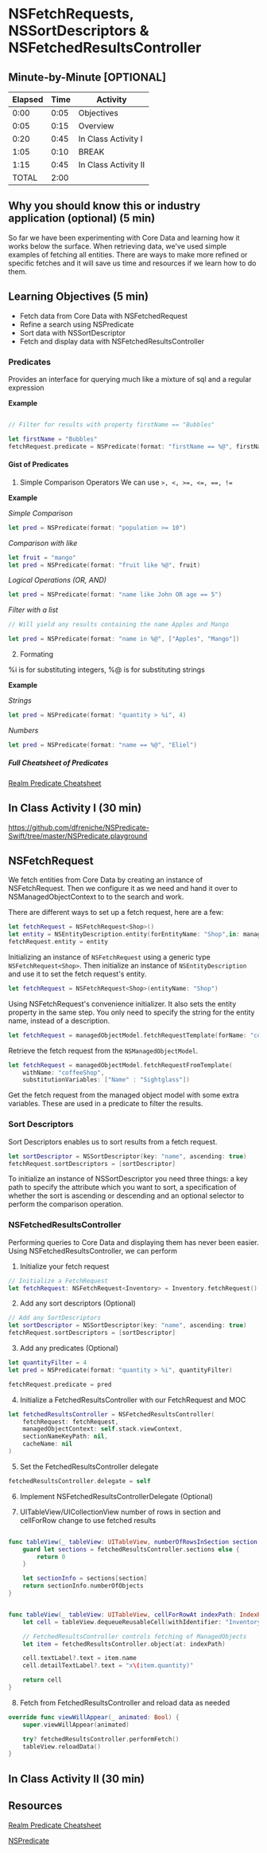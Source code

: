 # NSFetchRequests, NSSortDescriptors & NSFetchedResultsController

## Minute-by-Minute [OPTIONAL]

| **Elapsed** | **Time**  | **Activity**              |
| ----------- | --------- | ------------------------- |
| 0:00        | 0:05      | Objectives                |
| 0:05        | 0:15      | Overview                  |
| 0:20        | 0:45      | In Class Activity I       |
| 1:05        | 0:10      | BREAK                     |
| 1:15        | 0:45      | In Class Activity II      |
| TOTAL       | 2:00      |                           |

## Why you should know this or industry application (optional) (5 min)

So far we have been experimenting with Core Data and learning how it works below the surface. When retrieving data, we've used simple examples of fetching all entities. There are ways to make more refined or specific fetches and it will save us time and resources if we learn how to do them.

## Learning Objectives (5 min)

- Fetch data from Core Data with NSFetchedRequest
- Refine a search using NSPredicate
- Sort data with NSSortDescriptor
- Fetch and display data with NSFetchedResultsController

### Predicates

Provides an interface for querying much like a mixture of sql and a regular expression

**Example**

```swift

// Filter for results with property firstName == "Bubbles"

let firstName = "Bubbles"
fetchRequest.predicate = NSPredicate(format: "firstName == %@", firstName)
```

#### Gist of Predicates

1. Simple Comparison Operators
We can use ```>, <, >=, <=, ==, !=```

**Example**

*Simple Comparison*
```swift
let pred = NSPredicate(format: "population >= 10")
```

*Comparison with like*
```swift
let fruit = "mango"
let pred = NSPredicate(format: "fruit like %@", fruit)
```

*Logical Operations (OR, AND)*
```swift
let pred = NSPredicate(format: "name like John OR age == 5")
```

*Filter with a list*

```swift
// Will yield any results containing the name Apples and Mango

let pred = NSPredicate(format: "name in %@", ["Apples", "Mango"])
```


2. Formating

%i is for substituting integers, %@ is for substituting strings

**Example**

*Strings*
```swift
let pred = NSPredicate(format: "quantity > %i", 4)
```

*Numbers*

```swift
let pred = NSPredicate(format: "name == %@", "Eliel")
```

##### Full Cheatsheet of Predicates

[Realm Predicate Cheatsheet](https://academy.realm.io/posts/nspredicate-cheatsheet/)

## In Class Activity I (30 min)

https://github.com/dfreniche/NSPredicate-Swift/tree/master/NSPredicate.playground

## NSFetchRequest

We fetch entities from Core Data by creating an instance of NSFetchRequest. Then we configure it as we need and hand it over to NSManagedObjectContext to to the search and work.

There are different ways to set up a fetch request, here are a few:

```swift
let fetchRequest = NSFetchRequest<Shop>()
let entity = NSEntityDescription.entity(forEntityName: "Shop",in: managedContext)!
fetchRequest.entity = entity
```

Initializing an instance of `NSFetchRequest` using a generic type `NSFetchRequest<Shop>`. Then initialize an instance of `NSEntityDescription` and use it to set the fetch request's entity.

```swift
let fetchRequest = NSFetchRequest<Shop>(entityName: "Shop")
```
Using NSFetchRequest's convenience initializer. It also sets the entity property in the same step. You only need to specify the string for the entity name, instead of a description.

```swift
let fetchRequest = managedObjectModel.fetchRequestTemplate(forName: "coffeeShop")
```
Retrieve the fetch request from the `NSManagedObjectModel`.

```swift
let fetchRequest = managedObjectModel.fetchRequestFromTemplate(
    withName: "coffeeShop",
    substitutionVariables: ["Name" : "Sightglass"])
```

Get the fetch request from the managed object model with some extra variables. These are used in a predicate to filter the results.


### Sort Descriptors

Sort Descriptors enables us to sort results from a fetch request.

```swift
let sortDescriptor = NSSortDescriptor(key: "name", ascending: true)
fetchRequest.sortDescriptors = [sortDescriptor]
```
To initialize an instance of NSSortDescriptor you need three things: a key path to specify the attribute which you want to sort, a specification of whether the sort is ascending or descending and an optional selector to perform the comparison operation.

### NSFetchedResultsController

Performing queries to Core Data and displaying them has never been easier.
Using NSFetchedResultsController, we can perform

1. Initialize your fetch request

```swift
// Initialize a FetchRequest
let fetchRequest: NSFetchRequest<Inventory> = Inventory.fetchRequest()
```

2. Add any sort descriptors (Optional)

```swift
// Add any SortDescriptors
let sortDescriptor = NSSortDescriptor(key: "name", ascending: true)
fetchRequest.sortDescriptors = [sortDescriptor]
```

3. Add any predicates (Optional)

```swift
let quantityFilter = 4
let pred = NSPredicate(format: "quantity > %i", quantityFilter)

fetchRequest.predicate = pred
```

4. Initialize a FetchedResultsController with our FetchRequest and MOC

```swift
let fetchedResultsController = NSFetchedResultsController(
    fetchRequest: fetchRequest,
    managedObjectContext: self.stack.viewContext,
    sectionNameKeyPath: nil,
    cacheName: nil
)
```

5. Set the FetchedResultsController delegate

```swift
fetchedResultsController.delegate = self
```

6. Implement NSFetchedResultsControllerDelegate (Optional)

7. UITableView/UICollectionView number of rows in section and cellForRow change to use fetched results

```swift

func tableView(_ tableView: UITableView, numberOfRowsInSection section: Int) -> Int {
    guard let sections = fetchedResultsController.sections else {
        return 0
    }

    let sectionInfo = sections[section]
    return sectionInfo.numberOfObjects
}


func tableView(_ tableView: UITableView, cellForRowAt indexPath: IndexPath) -> UITableViewCell {
    let cell = tableView.dequeueReusableCell(withIdentifier: "InventoryCell", for: indexPath)

    // FetchedResultsController controls fetching of ManagedObjects
    let item = fetchedResultsController.object(at: indexPath)

    cell.textLabel?.text = item.name
    cell.detailTextLabel?.text = "x\(item.quantity)"

    return cell
}
```

8. Fetch from FetchedResultsController and reload data as needed

```swift
override func viewWillAppear(_ animated: Bool) {
    super.viewWillAppear(animated)

    try? fetchedResultsController.performFetch()
    tableView.reloadData()
}
```
## In Class Activity II (30 min)

## Resources

[Realm Predicate Cheatsheet](https://academy.realm.io/posts/nspredicate-cheatsheet/)

[NSPredicate](http://nshipster.com/nspredicate/)
